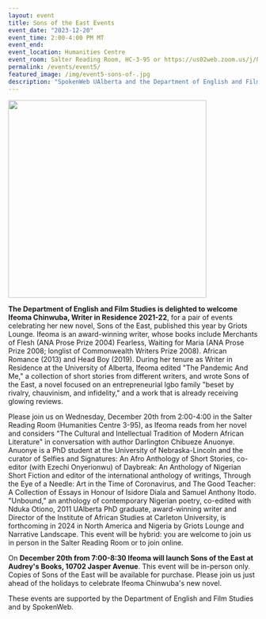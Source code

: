 ```yaml
---
layout: event 
title: Sons of the East Events
event_date: "2023-12-20"
event_time: 2:00-4:00 PM MT
event_end:
event_location: Humanities Centre
event_room: Salter Reading Room, HC-3-95 or https://us02web.zoom.us/j/81821182148#success
permalink: /events/event5/
featured_image: /img/event5-sons-of-.jpg
description: "SpokenWeb UAlberta and the Department of English and Film Studies at the University of Alberta are pleased to present Ifeoma Chinwuba and her new novel published by Griots Lounge 2023."
---
```


<div class = "figure">
  <img src="{{ '/img/event5-sons-of-.jpg' | absolute_url }}" width="400" />
</div>

**The Department of English and Film Studies is delighted to welcome Ifeoma Chinwuba, Writer in Residence 2021-22**, for a pair of events celebrating her new novel, Sons of the East, published this year by Griots Lounge. Ifeoma is an award-winning writer, whose books include Merchants of Flesh (ANA Prose Prize 2004) Fearless, Waiting for Maria (ANA Prose Prize 2008; longlist of Commonwealth Writers Prize 2008). African Romance (2013) and Head Boy (2019). During her tenure as Writer in Residence at the University of Alberta, Ifeoma edited "The Pandemic And Me," a collection of short stories from different writers, and wrote Sons of the East, a novel focused on an entrepreneurial Igbo family "beset by rivalry, chauvinism, and infidelity," and a work that is already receiving glowing reviews.

Please join us on Wednesday, December 20th from 2:00-4:00 in the Salter Reading Room (Humanities Centre 3-95), as Ifeoma reads from her novel and considers "The Cultural and Intellectual Tradition of Modern African Literature" in conversation with author Darlington Chibueze Anuonye. Anuonye is a PhD student at the University of Nebraska-Lincoln and the curator of Selfies and Signatures: An Afro Anthology of Short Stories, co-editor (with Ezechi Onyerionwu) of Daybreak: An Anthology of Nigerian Short Fiction and editor of the international anthology of writings, Through the Eye of a Needle: Art in the Time of Coronavirus, and The Good Teacher: A Collection of Essays in Honour of Isidore Diala and Samuel Anthony Itodo. "Unbound," an anthology of contemporary Nigerian poetry, co-edited with Nduka Otiono, 2011 UAlberta PhD graduate, award-winning writer and Director of the Institute of African Studies at Carleton University, is forthcoming in 2024 in North America and Nigeria by Griots Lounge and Narrative Landscape. This event will be hybrid: you are welcome to join us in person in the Salter Reading Room or to join online.

On **December 20th from 7:00-8:30 Ifeoma will launch Sons of the East at Audrey's Books, 10702 Jasper Avenue**. This event will be in-person only. Copies of Sons of the East will be available for purchase. Please join us just ahead of the holidays to celebrate Ifeoma Chinwuba's new novel.


These events are supported by the Department of English and Film Studies and by SpokenWeb. 



